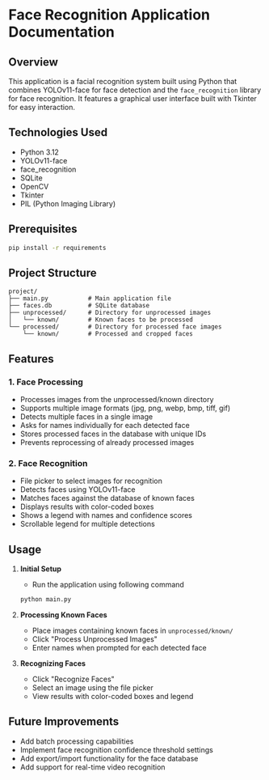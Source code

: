 # Face Recognition Application Documentation

## Overview

This application is a facial recognition system built using Python that combines YOLOv11-face for face detection and the `face_recognition` library for face recognition. It features a graphical user interface built with Tkinter for easy interaction.

## Technologies Used

- Python 3.12
- YOLOv11-face
- face_recognition
- SQLite
- OpenCV
- Tkinter
- PIL (Python Imaging Library)


## Prerequisites

```bash
pip install -r requirements
```


## Project Structure
```
project/
├── main.py           # Main application file
├── faces.db          # SQLite database
├── unprocessed/      # Directory for unprocessed images
│   └── known/        # Known faces to be processed
└── processed/        # Directory for processed face images
    └── known/        # Processed and cropped faces
```

## Features

### 1. Face Processing
- Processes images from the unprocessed/known directory
- Supports multiple image formats (jpg, png, webp, bmp, tiff, gif)
- Detects multiple faces in a single image
- Asks for names individually for each detected face
- Stores processed faces in the database with unique IDs
- Prevents reprocessing of already processed images


### 2. Face Recognition
- File picker to select images for recognition
- Detects faces using YOLOv11-face
- Matches faces against the database of known faces
- Displays results with color-coded boxes
- Shows a legend with names and confidence scores
- Scrollable legend for multiple detections


## Usage


1. **Initial Setup**
    - Run the application using following command
    ```bash
    python main.py
    ```

2. **Processing Known Faces**
    - Place images containing known faces in `unprocessed/known/`
    - Click "Process Unprocessed Images"
    - Enter names when prompted for each detected face

3. **Recognizing Faces**
    - Click "Recognize Faces"
    - Select an image using the file picker
    - View results with color-coded boxes and legend


## Future Improvements
- Add batch processing capabilities
- Implement face recognition confidence threshold settings
- Add export/import functionality for the face database
- Add support for real-time video recognition

